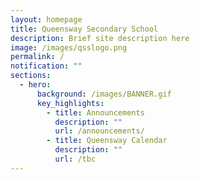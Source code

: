 ```yaml
---
layout: homepage
title: Queensway Secondary School
description: Brief site description here
image: /images/qsslogo.png
permalink: /
notification: ""
sections:
  - hero:
      background: /images/BANNER.gif
      key_highlights:
        - title: Announcements
          description: ""
          url: /announcements/
        - title: Queensway Calendar
          description: ""
          url: /tbc
---
```

